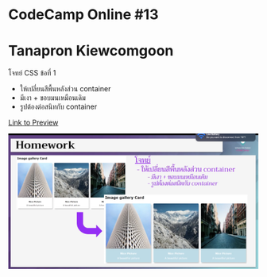 # CodeCamp Online #13

# Tanapron Kiewcomgoon

โจทย์ CSS ข้อที่ 1
- ให้เปลี่ยนสีพื้นหลังส่วน container
- มีเงา + ขอบมนเหมือนเดิม
- รูปต้องต่อสนิทกับ container

[Link to Preview](https://tanapron.github.io/Homework_codecamp_13/CSS/ข้อที่%201/hw_css01.html)

![pic](Homework_css1.jpg)
